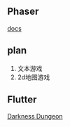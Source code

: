 ## Phaser

[docs](https://juejin.cn/post/6911235412145111054#heading-8)

## plan

1. 文本游戏
2. 2d地图游戏

## Flutter

[Darkness Dungeon](https://github.com/RafaelBarbosatec/darkness_dungeon)
